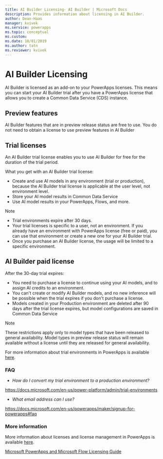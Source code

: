 ```yaml
---
title: AI Builder Licensing- AI Builder | Microsoft Docs
description: Provides information about licensing in AI Builder.
author: Dean-Haas
manager: kvivek
ms.service: powerapps
ms.topic: conceptual
ms.custom: 
ms.date: 10/01/2019
ms.author: tatn
ms.reviewer: kvivek
---
```


# AI Builder Licensing

AI Builder is licensed as an add-on to your PowerApps licenses. This means you can start your AI Builder trial after you have a PowerApps license that allows you to create a Common Data Service (CDS) instance.  

## Preview features

AI Builder features that are in preview release status are free to use. You do not need to obtain a license to use preview features in AI Builder

## Trial licenses

An AI Builder trial license enables you to use  AI Builder  for free for the duration of the trial period. 

What you get with an AI Builder trial license:

- Create and use AI models in any environment (trial or production), because the AI Builder trial license is applicable at the user level, not environment level. 
- Store  your AI model results in Common Data Service
- Use AI model results in your PowerApps, Flows, and more.

> [!NOTE] 
> - Trial environments expire after 30 days.
> - Your trial licenses is specific to a user, not an environment. If you already have an environment with PowerApps license (free or paid), you can use that environment or create a new one for your AI Builder trial. 
> - Once you purchase an AI Builder license, the usage will be limited to a specific environment.

## AI Builder paid license

After the 30-day trial expires:
- You need to purchase a license to continue using your AI models, and to assign AI credits to an environment.
- You can't create or modify AI Builder models, and no new inference will be possible when the trial expires if you don't purchase a license. 
- Models created in your Production environment are deleted after 90 days after the trial license expires, but model configurations are saved in Common Data Service

> [!NOTE]  
> These restrictions apply only to model types that have been released to  general availability. Model types in preview release status will remain available without a license until they are released for general availability.  

For more information about trial environments in PowerApps is available [here](//power-platform/admin/trial-environments).

### FAQ

- *How do I convert my trial environment to a production environment?*

https://docs.microsoft.com/en-us/power-platform/admin/trial-environments

- *What email address can I use?*

https://docs.microsoft.com/en-us/powerapps/maker/signup-for-powerapps#faq

### More information

More information about licenses and license management in PowerApps is available [here](//power-platform/admin/wp-license-management).

[Microsoft PowerApps and Microsoft Flow Licensing Guide](http://download.microsoft.com/download/9/5/6/9568EFD0-403D-4AE4-95F0-7FACA2CCB2E4/PowerApps%20and%20Flow%20Licensing%20Guide%20-%20August.pdf)
